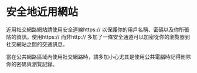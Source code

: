[Title]: # (安全地近用這些網站)
[Order]: # (9)

# 安全地近用網站

近用社交網路網站請使用安全連線https:// 以保護你的用戶名稱、密碼以及你所張貼的資訊。使用https:// 而非http:// 多加了一條安全通道可以加密從你的瀏覧器到社交網站之間的交通訊息。

當在公共網路區域內使用社交網路時，請多加小心尤其是使用公共電腦時記得刪除你的密碼與瀏覧記錄。